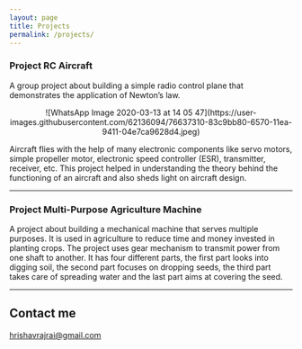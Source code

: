 ```yaml
---
layout: page
title: Projects
permalink: /projects/
---
```


### Project RC Aircraft 

A group project about building a simple radio control plane that demonstrates the application of Newton’s law. 

<p align="center">![WhatsApp Image 2020-03-13 at 14 05 47](https://user-images.githubusercontent.com/62136094/76637310-83c9bb80-6570-11ea-9411-04e7ca9628d4.jpeg)</p>

Aircraft flies with the help of many electronic components like servo motors, simple propeller motor, electronic speed controller (ESR), transmitter, receiver, etc. This project helped in understanding the theory behind the functioning of an aircraft and also sheds light on aircraft design.

***

### Project Multi-Purpose Agriculture Machine 

A project about building a mechanical machine that serves multiple purposes. It is used in agriculture to reduce time and money invested in planting crops. The project uses gear mechanism to transmit power from one shaft to another. It has four different parts, the first part looks into digging soil, the second part focuses on dropping seeds, the third part takes care of spreading water and the last part aims at covering the seed.

***

## Contact me

[hrishavrajrai@gmail.com](mailto:hrishavrajrai@gmail.com)
